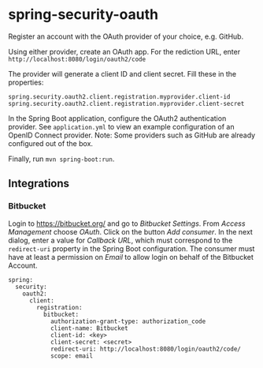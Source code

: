 # spring-security-oauth

Register an account with the OAuth provider of your choice, e.g. GitHub.

Using either provider, create an OAuth app. For the rediction URL, enter `http://localhost:8080/login/oauth2/code`

The provider will generate a client ID and client secret. Fill these in the properties:

```
spring.security.oauth2.client.registration.myprovider.client-id
spring.security.oauth2.client.registration.myprovider.client-secret
```

In the Spring Boot application, configure the OAuth2 authentication provider. See `application.yml` to view an example configuration of an OpenID Connect provider. Note: Some providers such as GitHub are already configured out of the box.

Finally, run `mvn spring-boot:run`.

## Integrations

### Bitbucket

Login to <https://bitbucket.org/> and go to _Bitbucket Settings_. From _Access Management_ choose _OAuth_. Click on the button _Add consumer_. In the next dialog, enter a value for _Callback URL_, which must correspond to the `redirect-uri` property in the Spring Boot configuration. The consumer must have at least a permission on _Email_ to allow login on behalf of the Bitbucket Account.

```
spring:
  security:
    oauth2:
      client:
        registration:
          bitbucket:
            authorization-grant-type: authorization_code
            client-name: Bitbucket
            client-id: <key>
            client-secret: <secret>
            redirect-uri: http://localhost:8080/login/oauth2/code/
            scope: email
```
